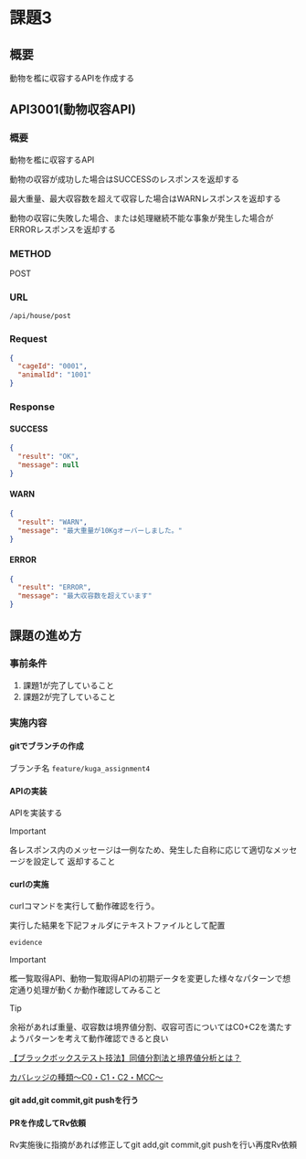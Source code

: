 # 課題3

## 概要

動物を檻に収容するAPIを作成する

## API3001(動物収容API)

### 概要

動物を檻に収容するAPI

動物の収容が成功した場合はSUCCESSのレスポンスを返却する

最大重量、最大収容数を超えて収容した場合はWARNレスポンスを返却する

動物の収容に失敗した場合、または処理継続不能な事象が発生した場合がERRORレスポンスを返却する

### METHOD

POST

### URL

```
/api/house/post
```

### Request

```json
{
  "cageId": "0001",
  "animalId": "1001"
}
```

### Response

#### SUCCESS

```json
{
  "result": "OK",
  "message": null
}
```

#### WARN

```json
{
  "result": "WARN",
  "message": "最大重量が10Kgオーバーしました。"
}
```

#### ERROR

```json
{
  "result": "ERROR",
  "message": "最大収容数を超えています"
}
```

## 課題の進め方

### 事前条件

1. 課題1が完了していること
1. 課題2が完了していること

### 実施内容

#### gitでブランチの作成

ブランチ名
```feature/kuga_assignment4```

#### APIの実装

APIを実装する

> [!IMPORTANT]
> 各レスポンス内のメッセージは一例なため、発生した自称に応じて適切なメッセージを設定して 返却すること

#### curlの実施

curlコマンドを実行して動作確認を行う。

実行した結果を下記フォルダにテキストファイルとして配置

```
evidence
```

> [!IMPORTANT]
> 檻一覧取得API、動物一覧取得APIの初期データを変更した様々なパターンで想定通り処理が動くか動作確認してみること

> [!TIP]
余裕があれば重量、収容数は境界値分割、収容可否についてはC0+C2を満たすようパターンを考えて動作確認できると良い


[【ブラックボックステスト技法】同値分割法と境界値分析とは？](https://www.vn.japanquality.asia/post/%E3%80%90%E3%83%96%E3%83%A9%E3%83%83%E3%82%AF%E3%83%9C%E3%83%83%E3%82%AF%E3%82%B9%E3%83%86%E3%82%B9%E3%83%88%E6%8A%80%E6%B3%95%E3%80%91-%E5%90%8C%E5%80%A4%E5%88%86%E5%89%B2%E6%B3%95%E3%81%A8%E5%A2%83%E7%95%8C%E5%80%A4%E5%88%86%E6%9E%90%E3%81%A8%E3%81%AF%EF%BC%9F)

[カバレッジの種類～C0・C1・C2・MCC～](https://tech.nri-net.com/entry/coverage_c0_c1_c2_mcc)

#### git add,git commit,git pushを行う

#### PRを作成してRv依頼

Rv実施後に指摘があれば修正してgit add,git commit,git pushを行い再度Rv依頼
